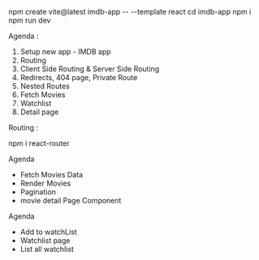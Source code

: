 npm create vite@latest imdb-app -- --template react
cd imdb-app
npm i
npm run dev


Agenda : 

1. Setup new app - IMDB app
2. Routing
3. Client Side Routing & Server Side Routing 
4. Redirects, 404 page, Private Route
5. Nested Routes
6. Fetch Movies
7. Watchlist
8. Detail page


Routing :

npm i react-router


Agenda

- Fetch Movies Data
- Render Movies
- Pagination
- movie detail Page Component

Agenda

- Add to watchList
- Watchlist page
- List all watchlist